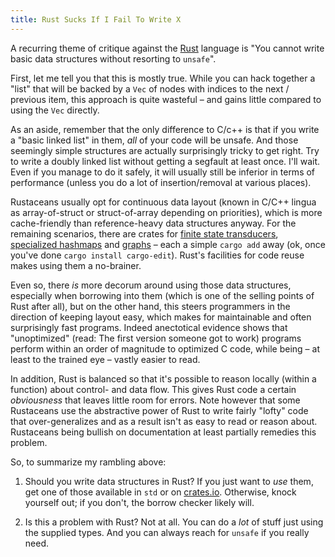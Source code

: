 ```yaml
---
title: Rust Sucks If I Fail To Write X
---
```


A recurring theme of critique against the [Rust](https://rust-lang.org)
language is "You cannot write basic data structures without resorting to
`unsafe`".

First, let me tell you that this is mostly true. While you can hack together a
"list" that will be backed by a `Vec` of nodes with indices to the next /
previous item, this approach is quite wasteful – and gains little compared to
using the `Vec` directly.

As an aside, remember that the only difference to C/c++ is that if you write a
"basic linked list" in them, *all* of your code will be unsafe. And those
seemingly simple structures are actually surprisingly tricky to get right. Try
to write a doubly linked list without getting a segfault at least once. I'll
wait. Even if you manage to do it safely, it will usually still be inferior in
terms of performance (unless you do a lot of insertion/removal at various
places).

Rustaceans usually opt for continuous data layout (known in C/C++ lingua as
array-of-struct or struct-of-array depending on priorities), which is more
cache-friendly than reference-heavy data structures anyway. For the remaining
scenarios, there are crates for [finite state transducers], [specialized
hashmaps] and [graphs] – each a simple `cargo add` away (ok, once you've done
`cargo install cargo-edit`). Rust's facilities for code reuse makes using them
a no-brainer.

Even so, there *is* more decorum around using those data structures, especially
when borrowing into them (which is one of the selling points of Rust after
all), but on the other hand, this steers programmers in the direction of
keeping layout easy, which makes for maintainable and often surprisingly fast
programs. Indeed anectotical evidence shows that "unoptimized" (read: The first
version someone got to work) programs perform within an order of magnitude to
optimized C code, while being – at least to the trained eye – vastly easier to
read.

In addition, Rust is balanced so that it's possible to reason locally (within a
function) about control- and data flow. This gives Rust code a certain
*obviousness* that leaves little room for errors. Note however that some
Rustaceans use the abstractive power of Rust to write fairly "lofty" code that
over-generalizes and as a result isn't as easy to read or reason about.
Rustaceans being bullish on documentation at least partially remedies this
problem.

So, to summarize my rambling above:

1. Should you write data structures in Rust? If you just want to *use* them,
get one of those available in `std` or on [crates.io]. Otherwise, knock
yourself out; if you don't, the borrow checker likely will.

2. Is this a problem with Rust? Not at all. You can do a *lot* of stuff just
using the supplied types. And you can always reach for `unsafe` if you really
need.

[unified linked list]: https://kernelnewbies.org/FAQ/LinkedLists
[finite state transducers]: https://crates.io/crates/fst
[specialized hashmaps]: https://crates.io/crates/ordermap
[graphs]: https://crates.io/crates/petgraph
[crates.io]: https://crates.io
